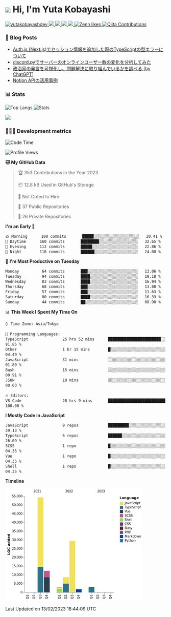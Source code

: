 <h1><img src="https://emojis.slackmojis.com/emojis/images/1613942336/14158/balloons.gif?1613942336" width="30"/> Hi, I'm Yuta Kobayashi</h1>

<p align="left"> 
  <a href="https://github.com/yutakobayashidev/yutakobayashidev/">
    <img src="https://komarev.com/ghpvc/?username=yutakobayashdev" alt="yutakobayashdev" />
  </a>
  <a href="https://twitter.com/yutakobayashi__">
    <img height="20" src="https://img.shields.io/twitter/follow/yutakobayashi__?label=Twitter&logo=twitter&style=flat" />
  </a>
  <a href="https://mastodon.social/@yutakobayashi">
    <img height="20" src="https://img.shields.io/mastodon/follow/107202517736161782?domain=https%3A%2F%2Fmastodon.social&label=Mastodon&logo=mastodon&style=plastic" />
  </a>
  <a href="https://github.com/yutakobayashidev">
    <img height="20" src="https://img.shields.io/github/followers/yutakobayashidev?label=follow&logo=github&style=flat" />
  </a>
  <a href="https://www.reddit.com/user/yutakobayashi">
    <img height="20" src="https://img.shields.io/reddit/user-karma/combined/yutakobayashi?label=Reddit&logo=reddit&style=flat" />
  </a>
  <a href="https://zenn.dev/yutakobayashi">
    <img src="https://badgen.org/img/zenn/yutakobayashi/likes?style=plastic" alt="Zenn likes" />
  </a>
  <a href="https://qiita.com/yutakobayashi">
    <img src="https://badgen.org/img/qiita/yutakobayashi/contributions?style=plastic" alt="Qiita Contributions" />
  </a>
</p>

### 📕 Blog Posts

<!-- BLOG-POST-LIST:START -->
- [Auth.js &lpar;Next.js&rpar;でセッション情報を追加した際のTypeScriptの型エラーについて](https://zenn.dev/yutakobayashi/articles/nextauth-session-typescript)
- [discord.pyでサーバーのオンラインユーザー数の変化を分析してみた](https://zenn.dev/yutakobayashi/articles/discord-online-members-chart)
- [政治家の発言を可視化し、問題解決に取り組んでいるかを調べる [by ChatGPT]](https://qiita.com/yutakobayashi/items/1381de1da52ea7ca56b9)
- [Notion APIの活用事例](https://zenn.dev/yutakobayashi/articles/notion-api-advent-calendar-22)
<!-- BLOG-POST-LIST:END -->

### 📊 Stats

![Top Langs](https://github-readme-stats.vercel.app/api/top-langs/?username=yutakobayashidev)
![Stats](https://github-readme-stats.vercel.app/api?username=yutakobayashidev&count_private=true&show_icons=true&line_height=40)

<!--START_SECTION:lapras-card-->
<a href="https://lapras.com/public/yutakobayashi" target="_blank" rel="noopener noreferrer"><img src="https://lapras-card-generator.vercel.app/api/svg?e=3.3&b=2.85&i=3.1&b1=%23020e27&b2=%230e5593&i1=%2303102f&i2=%231688bf&l=en" width="400" ></a>
<!--END_SECTION:lapras-card-->

### 👩🏻‍💻 Development metrics

<!--START_SECTION:waka-->
![Code Time](http://img.shields.io/badge/Code%20Time-603%20hrs%2021%20mins-blue)

![Profile Views](http://img.shields.io/badge/Profile%20Views-0-blue)

**🐱 My GitHub Data** 

> 🏆 353 Contributions in the Year 2023
 > 
> 📦 12.8 kB Used in GitHub's Storage 
 > 
> 🚫 Not Opted to Hire
 > 
> 📜 37 Public Repositories 
 > 
> 🔑 26 Private Repositories  
 > 
**I'm an Early 🐤** 

```text
🌞 Morning      100 commits       █████░░░░░░░░░░░░░░░░░░░░   20.41 % 
🌆 Daytime      160 commits       ████████░░░░░░░░░░░░░░░░░   32.65 % 
🌃 Evening      112 commits       █████░░░░░░░░░░░░░░░░░░░░   22.86 % 
🌙 Night        118 commits       ██████░░░░░░░░░░░░░░░░░░░   24.08 % 

```
📅 **I'm Most Productive on Tuesday** 

```text
Monday          64 commits       ███░░░░░░░░░░░░░░░░░░░░░░   13.06 % 
Tuesday         94 commits       ████░░░░░░░░░░░░░░░░░░░░░   19.18 % 
Wednesday       83 commits       ████░░░░░░░░░░░░░░░░░░░░░   16.94 % 
Thursday        68 commits       ███░░░░░░░░░░░░░░░░░░░░░░   13.88 % 
Friday          57 commits       ███░░░░░░░░░░░░░░░░░░░░░░   11.63 % 
Saturday        80 commits       ████░░░░░░░░░░░░░░░░░░░░░   16.33 % 
Sunday          44 commits       ██░░░░░░░░░░░░░░░░░░░░░░░   08.98 % 

```


📊 **This Week I Spent My Time On** 

```text
⌚︎ Time Zone: Asia/Tokyo

💬 Programming Languages: 
TypeScript               25 hrs 52 mins      ███████████████████████░░   91.85 % 
Other                    1 hr 15 mins        █░░░░░░░░░░░░░░░░░░░░░░░░   04.49 % 
JavaScript               31 mins             ░░░░░░░░░░░░░░░░░░░░░░░░░   01.89 % 
Bash                     15 mins             ░░░░░░░░░░░░░░░░░░░░░░░░░   00.91 % 
JSON                     10 mins             ░░░░░░░░░░░░░░░░░░░░░░░░░   00.63 % 

🔥 Editors: 
VS Code                  28 hrs 9 mins       █████████████████████████   100.00 % 

```

**I Mostly Code in JavaScript** 

```text
JavaScript               9 repos             █████████░░░░░░░░░░░░░░░░   39.13 % 
TypeScript               6 repos             ██████░░░░░░░░░░░░░░░░░░░   26.09 % 
SCSS                     1 repo              █░░░░░░░░░░░░░░░░░░░░░░░░   04.35 % 
Vue                      1 repo              █░░░░░░░░░░░░░░░░░░░░░░░░   04.35 % 
Shell                    1 repo              █░░░░░░░░░░░░░░░░░░░░░░░░   04.35 % 

```


**Timeline**

![Chart not found](https://raw.githubusercontent.com/yutakobayashidev/yutakobayashidev/main/charts/bar_graph.png) 


 Last Updated on 13/02/2023 18:44:09 UTC
<!--END_SECTION:waka-->
